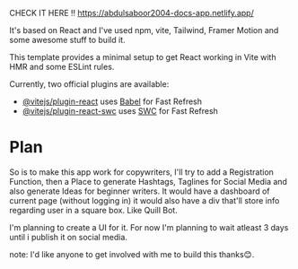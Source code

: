CHECK IT HERE ‼
https://abdulsaboor2004-docs-app.netlify.app/

It's based on React and I've used npm, vite, Tailwind, Framer Motion and some awesome stuff to build it.

This template provides a minimal setup to get React working in Vite with HMR and some ESLint rules.

Currently, two official plugins are available:

- [@vitejs/plugin-react](https://github.com/vitejs/vite-plugin-react/blob/main/packages/plugin-react/README.md) uses [Babel](https://babeljs.io/) for Fast Refresh
- [@vitejs/plugin-react-swc](https://github.com/vitejs/vite-plugin-react-swc) uses [SWC](https://swc.rs/) for Fast Refresh


# Plan 
So is to make this app work for copywriters, I'll try to add a Registration Function, then a Place to generate Hashtags, Taglines for Social Media and also generate Ideas for beginner writers. It would have a dashboard of current page (without logging in) it would also have a div that'll store info regarding user in a square box. Like Quill Bot.

I'm planning to create a UI for it. For now I'm planning to wait atleast 3 days until i publish it on social media.  

note: I'd like anyone to get involved with me to build this
thanks😊.
